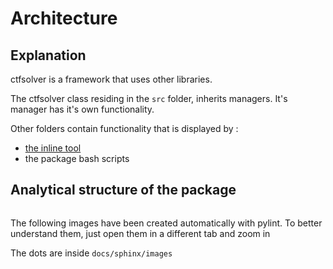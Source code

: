 # Architecture

## Explanation

ctfsolver is a framework that uses other libraries.

The ctfsolver class residing in the `src` folder, inherits managers.
It's manager has it's own functionality.

Other folders contain functionality that is displayed by :

- [the inline tool](./inline_tool/inline_tool_functionality.md)
- the package bash scripts

## Analytical structure of the package

```{include} ../../extra/architecture_tree.md

```

The following images have been created automatically with pylint.
To better understand them, just open them in a different tab and zoom in

The dots are inside `docs/sphinx/images`

```{graphviz} ../../images/classes_ctfsolver.dot

```

```{graphviz} ../../images/packages_ctfsolver.dot

```
